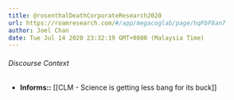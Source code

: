 ```yaml
---
title: @rosenthalDeathCorporateResearch2020
url: https://roamresearch.com/#/app/megacoglab/page/hqFbF8an7
author: Joel Chan
date: Tue Jul 14 2020 23:32:19 GMT+0800 (Malaysia Time)
---
```




###### Discourse Context

- **Informs::** [[CLM - Science is getting less bang for its buck]]
